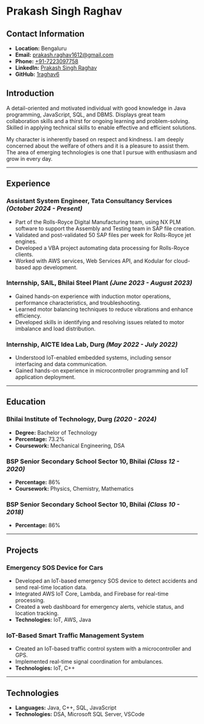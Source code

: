 # Prakash Singh Raghav

## Contact Information
- **Location:** Bengaluru
- **Email:** [prakash.raghav1612@gmail.com](mailto:prakash.raghav1612@gmail.com)
- **Phone:** [+91-7223097758](tel:7223097758)
- **LinkedIn:** [Prakash Singh Raghav](https://www.linkedin.com/in/prakash-singh-raghav-929b27261)
- **GitHub:** [1raghav6](https://github.com/1raghav6)

## Introduction
A detail-oriented and motivated individual with good knowledge in Java programming, JavaScript, SQL, and DBMS. Displays great team collaboration skills and a thirst for ongoing learning and problem-solving. Skilled in applying technical skills to enable effective and efficient solutions.

My character is inherently based on respect and kindness. I am deeply concerned about the welfare of others and it is a pleasure to assist them. The area of emerging technologies is one that I pursue with enthusiasm and grow in every day.

---

## Experience

### Assistant System Engineer, Tata Consultancy Services *(October 2024 - Present)*
- Part of the Rolls-Royce Digital Manufacturing team, using NX PLM software to support the Assembly and Testing team in SAP file creation.
- Validated and post-validated 50 SAP files per week for Rolls-Royce jet engines.
- Developed a VBA project automating data processing for Rolls-Royce clients.
- Worked with AWS services, Web Services API, and Kodular for cloud-based app development.

### Internship, SAIL, Bhilai Steel Plant *(June 2023 - August 2023)*
- Gained hands-on experience with induction motor operations, performance characteristics, and troubleshooting.
- Learned motor balancing techniques to reduce vibrations and enhance efficiency.
- Developed skills in identifying and resolving issues related to motor imbalance and load distribution.

### Internship, AICTE Idea Lab, Durg *(May 2022 - July 2022)*
- Understood IoT-enabled embedded systems, including sensor interfacing and data communication.
- Gained hands-on experience in microcontroller programming and IoT application deployment.

---

## Education

### Bhilai Institute of Technology, Durg *(2020 - 2024)*
- **Degree:** Bachelor of Technology
- **Percentage:** 73.2%
- **Coursework:** Mechanical Engineering, DSA

### BSP Senior Secondary School Sector 10, Bhilai *(Class 12 - 2020)*
- **Percentage:** 86%
- **Coursework:** Physics, Chemistry, Mathematics

### BSP Senior Secondary School Sector 10, Bhilai *(Class 10 - 2018)*
- **Percentage:** 86%

---

## Projects

### Emergency SOS Device for Cars
- Developed an IoT-based emergency SOS device to detect accidents and send real-time location data.
- Integrated AWS IoT Core, Lambda, and Firebase for real-time processing.
- Created a web dashboard for emergency alerts, vehicle status, and location tracking.
- **Technologies:** IoT, AWS, Java

### IoT-Based Smart Traffic Management System
- Created an IoT-based traffic control system with a microcontroller and GPS.
- Implemented real-time signal coordination for ambulances.
- **Technologies:** IoT, C++

---

## Technologies
- **Languages:** Java, C++, SQL, JavaScript
- **Technologies:** DSA, Microsoft SQL Server, VSCode

